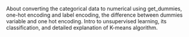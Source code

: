 
About converting the categorical data to numerical using get_dummies, one-hot encoding and label encoding, the difference between dummies variable and one hot encoding. Intro to unsupervised learning, its classification, and detailed explanation of K-means algorithm.

